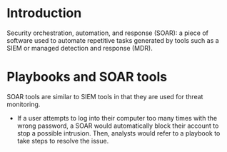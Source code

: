 # Introduction 

Security orchestration, automation, and response (SOAR): a piece of software used to automate repetitive tasks generated by tools such as
a SIEM or managed detection and response (MDR).

# Playbooks and SOAR tools

SOAR tools are similar to SIEM tools in that they are used for threat monitoring.
- If a user attempts to log into their computer too many times with the wrong password, a SOAR would automatically block their account to stop a possible intrusion. Then, analysts would refer to a playbook to take steps to resolve the issue.